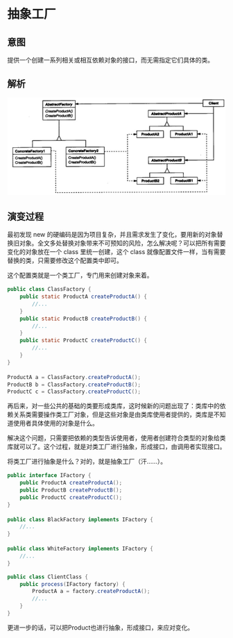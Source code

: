 # 抽象工厂

## 意图

提供一个创建一系列相关或相互依赖对象的接口，而无需指定它们具体的类。

## 解析


![](../../../../../img/abstractFactory.png)


## 演变过程

最初发现 new 的硬编码是因为项目复杂，并且需求发生了变化，要用新的对象替换旧对象。全文多处替换对象带来不可预知的风险，怎么解决呢？可以把所有需要变化的对象放在一个 class 里统一创建，这个 class 就像配置文件一样，当有需要替换的类，只需要修改这个配置类中即可。

这个配置类就是一个类工厂，专门用来创建对象来着。

```java
public class ClassFactory {
    public static ProductA createProductA() {
        //...
    }
    public static ProductB createProductB() {
        //...
    }
    public static ProductC createProductC() {
        //...
    }
}

ProductA a = ClassFactory.createProductA();
ProductB b = ClassFactory.createProductB();
ProductC c = ClassFactory.createProductC();
```

再后来，对一些公共的基础的类要形成类库，这时候新的问题出现了：类库中的依赖关系类需要操作类工厂对象，但是这些对象是由类库使用者提供的，类库是不知道使用者具体使用的对象是什么。

解决这个问题，只需要把依赖的类型告诉使用者，使用者创建符合类型的对象给类库就可以了。这个过程，就是对类工厂进行抽象，形成接口，由调用者实现接口。

将类工厂进行抽象是什么？对的，就是抽象工厂（汗……）。

```java
public interface IFactory {
    public ProductA createProductA();
    public ProductB createProductB();
    public ProductC createProductC();
}

public class BlackFactory implements IFactory {
    //...
}

public class WhiteFactory implements IFactory {
    //...
}
```

```java
public class ClientClass {
    public process(IFactory factory) {
        ProductA a = factory.createProductA();
        //...
    }
}
```

更进一步的话，可以把Product也进行抽象，形成接口，来应对变化。